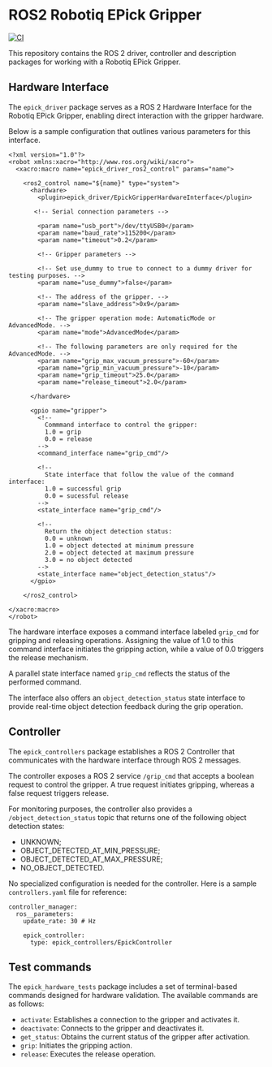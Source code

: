 # ROS2 Robotiq EPick Gripper

[![CI](https://github.com/PickNikRobotics/ros2_epick_gripper/actions/workflows/industrial_ci_action.yml/badge.svg)](https://github.com/PickNikRobotics/ros2_epick_gripper/actions/workflows/industrial_ci_action.yml)

This repository contains the ROS 2 driver, controller and description packages for working with a Robotiq EPick Gripper.

## Hardware Interface

The `epick_driver` package serves as a ROS 2 Hardware Interface for the Robotiq EPick Gripper, enabling direct interaction with the gripper hardware.

Below is a sample configuration that outlines various parameters for this interface.

```
<?xml version="1.0"?>
<robot xmlns:xacro="http://www.ros.org/wiki/xacro">
  <xacro:macro name="epick_driver_ros2_control" params="name">

    <ros2_control name="${name}" type="system">
      <hardware>
        <plugin>epick_driver/EpickGripperHardwareInterface</plugin>

       <!-- Serial connection parameters -->

        <param name="usb_port">/dev/ttyUSB0</param>
        <param name="baud_rate">115200</param>
        <param name="timeout">0.2</param>

        <!-- Gripper parameters -->

        <!-- Set use_dummy to true to connect to a dummy driver for testing purposes. -->
        <param name="use_dummy">false</param>

        <!-- The address of the gripper. -->
        <param name="slave_address">0x9</param>

        <!-- The gripper operation mode: AutomaticMode or AdvancedMode. -->
        <param name="mode">AdvancedMode</param>

        <!-- The following parameters are only required for the AdvancedMode. -->
        <param name="grip_max_vacuum_pressure">-60</param>
        <param name="grip_min_vacuum_pressure">-10</param>
        <param name="grip_timeout">25.0</param>
        <param name="release_timeout">2.0</param>

      </hardware>

      <gpio name="gripper">
        <!--
          Commmand interface to control the gripper:
          1.0 = grip
          0.0 = release
        -->
        <command_interface name="grip_cmd"/>

        <!--
          State interface that follow the value of the command interface:
          1.0 = successful grip
          0.0 = sucessful release
        -->
        <state_interface name="grip_cmd"/>

        <!--
          Return the object detection status:
          0.0 = unknown
          1.0 = object detected at minimum pressure
          2.0 = object detected at maximum pressure
          3.0 = no object detected
        -->
        <state_interface name="object_detection_status"/>
      </gpio>

    </ros2_control>

</xacro:macro>
</robot>
```

The hardware interface exposes a command interface labeled `grip_cmd` for gripping and releasing operations. Assigning the value of 1.0 to this command interface initiates the gripping action, while a value of 0.0 triggers the release mechanism.

A parallel state interface named `grip_cmd` reflects the status of the performed command.

The interface also offers an `object_detection_status` state interface to provide real-time object detection feedback during the grip operation.

## Controller

The `epick_controllers` package establishes a ROS 2 Controller that communicates with the hardware interface through ROS 2 messages.

The controller exposes a ROS 2 service `/grip_cmd` that accepts a boolean request to control the gripper. A true request initiates gripping, whereas a false request triggers release.

For monitoring purposes, the controller also provides a `/object_detection_status` topic that returns one of the following object detection states:

- UNKNOWN;
- OBJECT_DETECTED_AT_MIN_PRESSURE;
- OBJECT_DETECTED_AT_MAX_PRESSURE;
- NO_OBJECT_DETECTED.

No specialized configuration is needed for the controller. Here is a sample `controllers.yaml` file for reference:

```
controller_manager:
  ros__parameters:
    update_rate: 30 # Hz

    epick_controller:
      type: epick_controllers/EpickController
```

## Test commands

The `epick_hardware_tests` package includes a set of terminal-based commands designed for hardware validation. The available commands are as follows:

- `activate`: Establishes a connection to the gripper and activates it.
- `deactivate`: Connects to the gripper and deactivates it.
- `get_status`: Obtains the current status of the gripper after activation.
- `grip`: Initiates the gripping action.
- `release`: Executes the release operation.
